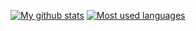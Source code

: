[![My github stats](https://github-readme-stats.vercel.app/api?username=devlocalhost)](https://github.com/anuraghazra/github-readme-stats)
[![Most used languages](https://github-readme-stats.vercel.app/api/top-langs/?username=devlocalhost&langs_count=8)](https://github.com/anuraghazra/github-readme-stats)
